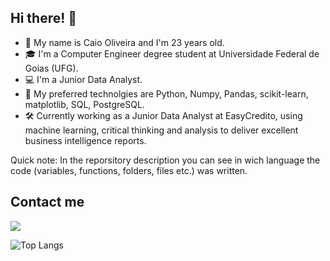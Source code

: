 ## Hi there! 👋

- 🌱 My name is Caio Oliveira and I'm 23 years old.
- 🎓 I'm a Computer Engineer degree student at Universidade Federal de Goias (UFG).
- 💻 I'm a Junior Data Analyst. 
- 🚀 My preferred technolgies are Python, Numpy, Pandas, scikit-learn, matplotlib, SQL, PostgreSQL.
- 🛠️ Currently working as a Junior Data Analyst at EasyCredito, using machine learning, critical thinking and analysis to deliver excellent business intelligence reports.

Quick note: In the reporsitory description you can see in wich language the code (variables, functions, folders, files etc.) was written.

## Contact me
<a href="https://www.linkedin.com/in/caio-oliveira-6889001bb/"><img src="https://img.shields.io/badge/linkedin-0077B5.svg?style=for-the-badge&logo=linkedin&logoColor=white"></a>

![Top Langs](https://github-readme-stats.vercel.app/api/top-langs/?username=caioOlivera&exclude_repo=digital-image-processing-python,computational-intelligence-course-ufg)
